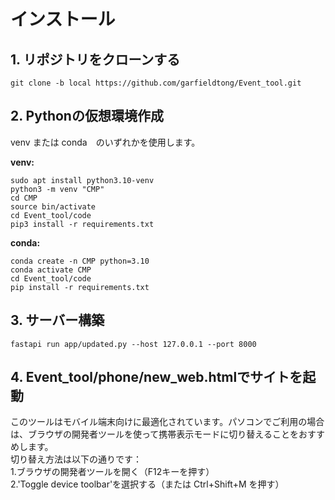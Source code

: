 # インストール
## 1. リポジトリをクローンする
```
git clone -b local https://github.com/garfieldtong/Event_tool.git
```

## 2. Pythonの仮想環境作成

venv または conda　のいずれかを使用します。

**venv:**
```
sudo apt install python3.10-venv
python3 -m venv "CMP"
cd CMP
source bin/activate
cd Event_tool/code
pip3 install -r requirements.txt
```

**conda:**
```
conda create -n CMP python=3.10
conda activate CMP
cd Event_tool/code
pip install -r requirements.txt
```

## 3. サーバー構築
```
fastapi run app/updated.py --host 127.0.0.1 --port 8000
```

## 4. Event_tool/phone/new_web.htmlでサイトを起動
このツールはモバイル端末向けに最適化されています。パソコンでご利用の場合は、ブラウザの開発者ツールを使って携帯表示モードに切り替えることをおすすめします。<br>
切り替え方法は以下の通りです：<br>
1.ブラウザの開発者ツールを開く（F12キーを押す）<br>
2.'Toggle device toolbar'を選択する（または Ctrl+Shift+M を押す）



